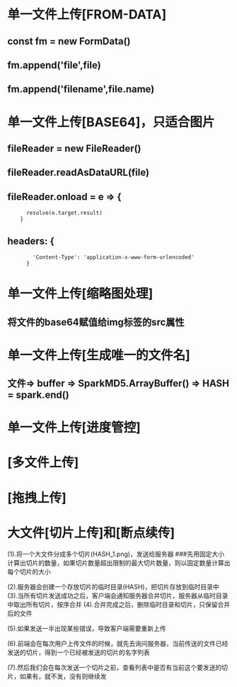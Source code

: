 # 单一文件上传[FROM-DATA]
##    const fm = new FormData()  
##    fm.append('file',file)
##    fm.append('filename',file.name)


# 单一文件上传[BASE64]，只适合图片
##    fileReader = new FileReader()
##    fileReader.readAsDataURL(file)
##    fileReader.onload = e => {
          resolve(e.target.result)
        }
##    headers: {
            'Content-Type': 'application-x-www-form-urlencoded'
          }


# 单一文件上传[缩略图处理]
##    将文件的base64赋值给img标签的src属性

# 单一文件上传[生成唯一的文件名]
##    文件=> buffer => SparkMD5.ArrayBuffer() => HASH = spark.end()


# 单一文件上传[进度管控]


# [多文件上传]


# [拖拽上传]


# 大文件[切片上传]和[断点续传]
(1).将一个大文件分成多个切片(HASH_1.png)，发送给服务器 
   ###先用固定大小计算出切片的数量，如果切片数量超出限制的最大切片数量，则以固定数量计算出每个切片的大小

(2).服务器会创建一个存放切片的临时目录(HASH)，把切片存放到临时目录中
(3).当所有切片发送成功之后，客户端会通知服务器合并切片，服务器从临时目录中取出所有切片，按序合并
(4).合并完成之后，删除临时目录和切片，只保留合并后的文件

(5).如果发送一半出现某些错误，导致客户端需要重新上传

(6).前端会在每次用户上传文件的时候，就先去询问服务器，当前传送的文件已经发送的切片，得到一个已经被发送的切片的名字列表

(7).然后我们会在每次发送一个切片之前，查看列表中是否有当前这个要发送的切片，如果有，就不发，没有则继续发